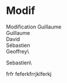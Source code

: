 # Modif

Modification Guillaume\
Guillaume\
David\
Sébastien\
Geoffrey\

Sebastien\

frfr
feferkfrrjklferkj
